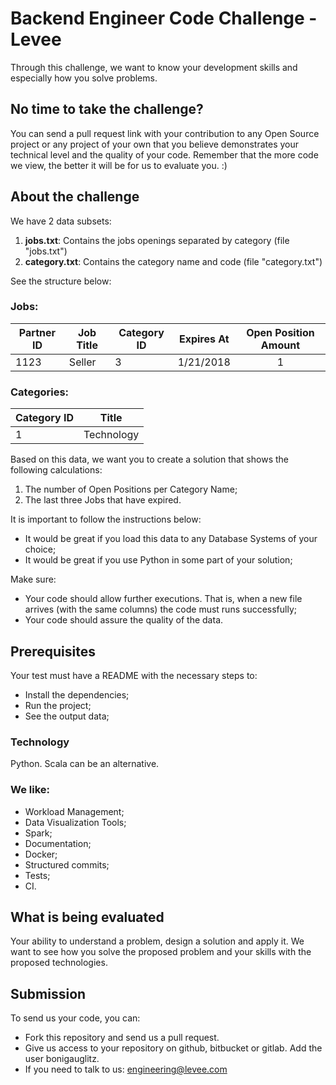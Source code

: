 
# Backend Engineer Code Challenge - Levee

Through this challenge, we want to know your development skills and especially how you solve problems.

## No time to take the challenge?

You can send a pull request link with your contribution to any Open Source project or any project of your own that you believe demonstrates your technical level and the quality of your code.
Remember that the more code we view, the better it will be for us to evaluate you. :)

## About the challenge

We have 2 data subsets:
1. **jobs.txt**: Contains the jobs openings separated by category (file "jobs.txt") 
2. **category.txt**: Contains the category name and code (file "category.txt")

See the structure below:

### Jobs:
| Partner ID | Job Title  | Category ID | Expires At | Open Position Amount
| ---        | ---        | ---         | ---        | :--:
| 1123       | Seller     | 3           | 1/21/2018  |  1

### Categories:
| Category ID | Title      | 
| ---         | :--:       |
| 1           | Technology | 

Based on this data, we want you to create a solution that shows the following calculations:
1. The number of Open Positions per Category Name;
2. The last three Jobs that have expired.

It is important to follow the instructions below:
- It would be great if you load this data to any Database Systems of your choice;
- It would be great if you use Python in some part of your solution;


Make sure:
- Your code should allow further executions. That is, when a new file arrives (with the same columns) the code must runs successfully;
- Your code should assure the quality of the data. 


## Prerequisites

Your test must have a README with the necessary steps to:

- Install the dependencies;
- Run the project;
- See the output data;

### Technology

Python. Scala can be an alternative.

### We like:

- Workload Management;
- Data Visualization Tools;
- Spark;
- Documentation;
- Docker;
- Structured commits;
- Tests;
- CI.

## What is being evaluated

Your ability to understand a problem, design a solution and apply it.
We want to see how you solve the proposed problem and your skills with the proposed technologies.

## Submission

To send us your code, you can:

- Fork this repository and send us a pull request.
- Give us access to your repository on github, bitbucket or gitlab. Add the user bonigauglitz.
- If you need to talk to us: engineering@levee.com
